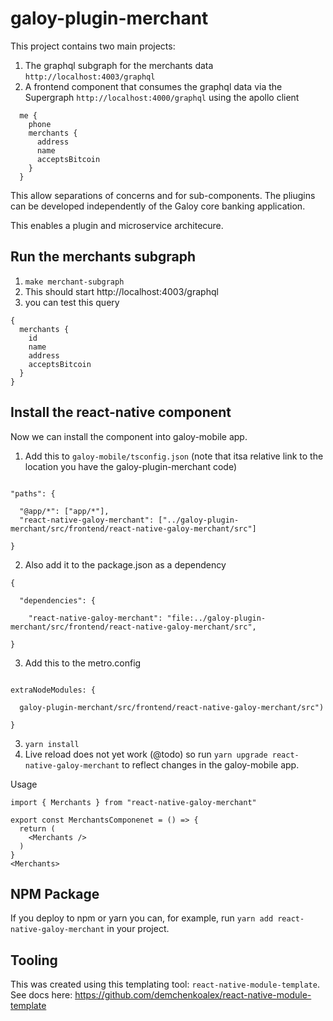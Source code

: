 galoy-plugin-merchant
===================

This project contains two main projects:
1. The graphql subgraph for the merchants data `http://localhost:4003/graphql`
2. A frontend component that consumes the graphql data via the Supergraph `http://localhost:4000/graphql` using the apollo client
```
  me {
    phone
    merchants {
      address
      name
      acceptsBitcoin
    }
  }
```

This allow separations of concerns and for sub-components. The pliugins can be developed 
independently of the Galoy core banking application.

This enables a plugin and microservice architecure. 

Run the merchants subgraph
---------------------
1. `make merchant-subgraph`
2. This should start http://localhost:4003/graphql
3. you can test this query
```
{
  merchants {
    id
    name
    address
    acceptsBitcoin
  }
}
```

Install the react-native component
-------------------------
Now we can install the component into galoy-mobile app.

1. Add this to `galoy-mobile/tsconfig.json` (note that itsa relative link to the location you have
the galoy-plugin-merchant code)
```

"paths": {

  "@app/*": ["app/*"],
  "react-native-galoy-merchant": ["../galoy-plugin-merchant/src/frontend/react-native-galoy-merchant/src"]

}

```
2. Also add it to the package.json as a dependency
```
{

  "dependencies": {

    "react-native-galoy-merchant": "file:../galoy-plugin-merchant/src/frontend/react-native-galoy-merchant/src",

}

```
3. Add this to the metro.config
```

extraNodeModules: {
  
  galoy-plugin-merchant/src/frontend/react-native-galoy-merchant/src")

}

```
3. `yarn install`
4. Live reload does not yet work (@todo) so run `yarn upgrade react-native-galoy-merchant` to reflect changes in the galoy-mobile app.

Usage
```
import { Merchants } from "react-native-galoy-merchant"

export const MerchantsComponenet = () => {
  return (
    <Merchants />
  )
}
<Merchants>
```

NPM Package
-------------
If you deploy to npm or yarn you can, for example, run `yarn add react-native-galoy-merchant` 
in your project. 

Tooling
-------------
This was created using this templating tool: 
`react-native-module-template`. See docs here: https://github.com/demchenkoalex/react-native-module-template 




